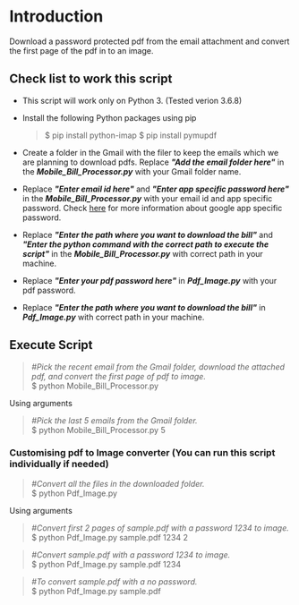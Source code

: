 # Introduction

Download a password protected pdf from the email attachment and convert the first page of the pdf in to an image. 

## Check list to work this script

* This script will work only on Python 3. (Tested verion 3.6.8)
* Install the following Python packages using pip
    > $ pip install python-imap
    $ pip install pymupdf

* Create a folder in the Gmail with the filer to keep the emails which we are planning to download pdfs. Replace ***"Add the email folder here"*** in the ***Mobile_Bill_Processor.py*** with your Gmail folder name.
* Replace ***"Enter email id here"*** and ***"Enter app specific password here"*** in the ***Mobile_Bill_Processor.py*** with your email id and app specific password. Check [here](https://support.google.com/accounts/answer/185833?hl=en) for more information about google app specific password.
* Replace ***"Enter the path where you want to download the bill"*** and ***"Enter the python command with the correct path to execute the script"*** in the ***Mobile_Bill_Processor.py*** with correct path in your machine.
* Replace ***"Enter your pdf password here"*** in ***Pdf_Image.py*** with your pdf password.
* Replace ***"Enter the path where you want to download the bill"*** in ***Pdf_Image.py*** with correct path in your machine.

## Execute Script

> *#Pick the recent email from the Gmail folder, download the attached pdf, and convert the first page of pdf to image.*<br>
$ python Mobile_Bill_Processor.py

Using arguments

> *#Pick the last 5 emails from the Gmail folder.*<br>
$ python Mobile_Bill_Processor.py 5

### Customising pdf to Image converter (You can run this script individually if needed)
> *#Convert all the files in the downloaded folder.* <br>
$ python Pdf_Image.py 

Using arguments

> *#Convert first 2 pages of sample.pdf with a password 1234 to image.*<br>
$ python Pdf_Image.py sample.pdf 1234 2

> *#Convert sample.pdf with a password 1234 to image.*<br>
$ python Pdf_Image.py sample.pdf 1234

> *#To convert sample.pdf with a no password.*<br>
$ python Pdf_Image.py sample.pdf